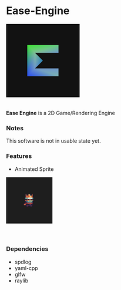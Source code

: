 # Ease-Engine

<img src="https://raw.githubusercontent.com/Lexographics/Ease-Engine/main/.gh_resources/icon-1024x.png" width="200" alt="Ease Engine logo"><br><br>


**Ease Engine** is a 2D Game/Rendering Engine


### Notes
   This software is not in usable state yet.


### Features
   - Animated Sprite <br>
   <!-- ![Animated Sprite 2D](https://raw.githubusercontent.com/Lexographics/Ease-Engine/main/.gh_resources/anim.gif) -->
   <img alt="Animated Sprite" src="https://raw.githubusercontent.com/Lexographics/Ease-Engine/main/.gh_resources/anim.gif" width="25%"><br><br><br>




### Dependencies
   - spdlog
   - yaml-cpp
   - glfw
   - raylib
